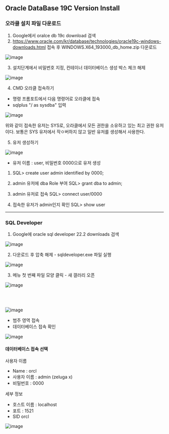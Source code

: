 ## Oracle DataBase 19C Version Install 

### 오라클 설치 파일 다운로드 
1. Google에서 oralce db 19c download 검색
2. https://www.oracle.com/kr/database/technologies/oracle19c-windows-downloads.html 접속 후 WINDOWS.X64_193000_db_home.zip 다운로드

![image](https://github.com/user-attachments/assets/ffd6ed49-b6d5-474f-b76e-e92e900fc523)


3. 설치단계에서 비밀번호 지정, 컨테이너 데이터베이스 생성 박스 체크 해제

![image](https://github.com/user-attachments/assets/92915852-68a3-4eb8-ba4e-a6fb8e2d02ae)

4. CMD 오라클 접속하기
- 명령 프롬포트에서 다음 명령어로 오라클에 접속
- sqlplus "/ as sysdba" 입력


![image](https://github.com/user-attachments/assets/f22bae08-5729-4590-9788-93ab7acb6370)

위와 같이 접속한 유저는 SYS로, 오라클에서 모든 권한을 소유하고 있는 최고 권한 유저이다.
보통은 SYS 유저에서 작ㅇ버하지 않고 일반 유저를 생성해서 사용한다. 

5. 유저 생성하기

![image](https://github.com/user-attachments/assets/414adbfe-1abf-482f-9432-c5aa6ebe5c36)


- 유저 이름 : user, 비밀번호 0000으로 유저 생성
1. SQL> create user admin
  identified by 0000;

2. admin 유저에 dba Role 부여
   SQL> grant dba to admin;

3. admin 유저로 접속
  SQL> connect user/0000

4. 접속한 유저가 admin인지 확인
  SQL> show user 

---

### SQL Developer
1. Google에 oracle sql developer 22.2 downloads 검색


![image](https://github.com/user-attachments/assets/dd228989-59eb-406c-9d1e-c333c60fdcf8)


 2. 다운로드 후 압축 해제 - sqldeveloper.exe 파일 실행


![image](https://github.com/user-attachments/assets/566c3101-da24-48f4-97c0-c90946531d32)


 3. 메뉴 첫 번째 파일 모양 클릭 - 새 갤러리 오픈


![image](https://github.com/user-attachments/assets/ce45cf5e-0bac-4c34-9e42-1a287ebe61fd)


<br>
<br>

![image](https://github.com/user-attachments/assets/aac60847-97d2-4c52-bfb4-693b55f2299c)

- 범주 영역 접속
- 데이터베이스 접속 확인


![image](https://github.com/user-attachments/assets/4619e5a7-4b14-469d-8bcc-80fcff35f93f)

#### 데이터베이스 접속 선택

사용자 이름 

- Name : orcl
- 사용자 이름 : admin (zeluga x)
- 비밀번호 : 0000

세부 정보 

- 호스트 이름 : localhost
- 포트 : 1521
- SID orcl 


![image](https://github.com/user-attachments/assets/93558cfd-e5ec-4ac3-8137-dc934de9acab)
 


